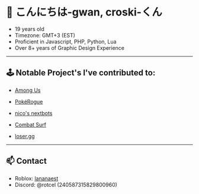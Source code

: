 # 👋 こんにちは-gwan, croski-くん

-  19 years old
-  Timezone: GMT+3 (EST)
-  Proficient in Javascript, PHP, Python, Lua
-  Over 8+ years of Graphic Design Experience

---

## 🕹️ Notable Project's I've contributed to:

- [Among Us](https://www.innersloth.com/games/among-us/)

- [PokéRogue](https://pokerogue.net/)  

- [nico's nextbots](https://www.roblox.com/games/10118559731/nicos-nextbots) 

- [Combat Surf](https://www.roblox.com/games/16167223198/Combat-Surf)

- [loser.gg](https://loser.gg)

---

## 📫 Contact
- Roblox: [lananaest](https://www.roblox.com/users/2434039837/profile)
- Discord: @rotcel (240587315829800960)
